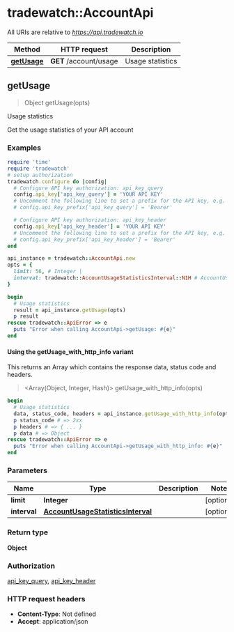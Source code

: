 # tradewatch::AccountApi

All URIs are relative to *https://api.tradewatch.io*

| Method | HTTP request | Description |
| ------ | ------------ | ----------- |
| [**getUsage**](AccountApi.md#getUsage) | **GET** /account/usage | Usage statistics |


## getUsage

> Object getUsage(opts)

Usage statistics

Get the usage statistics of your API account

### Examples

```ruby
require 'time'
require 'tradewatch'
# setup authorization
tradewatch.configure do |config|
  # Configure API key authorization: api_key_query
  config.api_key['api_key_query'] = 'YOUR API KEY'
  # Uncomment the following line to set a prefix for the API key, e.g. 'Bearer' (defaults to nil)
  # config.api_key_prefix['api_key_query'] = 'Bearer'

  # Configure API key authorization: api_key_header
  config.api_key['api_key_header'] = 'YOUR API KEY'
  # Uncomment the following line to set a prefix for the API key, e.g. 'Bearer' (defaults to nil)
  # config.api_key_prefix['api_key_header'] = 'Bearer'
end

api_instance = tradewatch::AccountApi.new
opts = {
  limit: 56, # Integer | 
  interval: tradewatch::AccountUsageStatisticsInterval::N1H # AccountUsageStatisticsInterval | 
}

begin
  # Usage statistics
  result = api_instance.getUsage(opts)
  p result
rescue tradewatch::ApiError => e
  puts "Error when calling AccountApi->getUsage: #{e}"
end
```

#### Using the getUsage_with_http_info variant

This returns an Array which contains the response data, status code and headers.

> <Array(Object, Integer, Hash)> getUsage_with_http_info(opts)

```ruby
begin
  # Usage statistics
  data, status_code, headers = api_instance.getUsage_with_http_info(opts)
  p status_code # => 2xx
  p headers # => { ... }
  p data # => Object
rescue tradewatch::ApiError => e
  puts "Error when calling AccountApi->getUsage_with_http_info: #{e}"
end
```

### Parameters

| Name | Type | Description | Notes |
| ---- | ---- | ----------- | ----- |
| **limit** | **Integer** |  | [optional] |
| **interval** | [**AccountUsageStatisticsInterval**](.md) |  | [optional] |

### Return type

**Object**

### Authorization

[api_key_query](../README.md#api_key_query), [api_key_header](../README.md#api_key_header)

### HTTP request headers

- **Content-Type**: Not defined
- **Accept**: application/json

